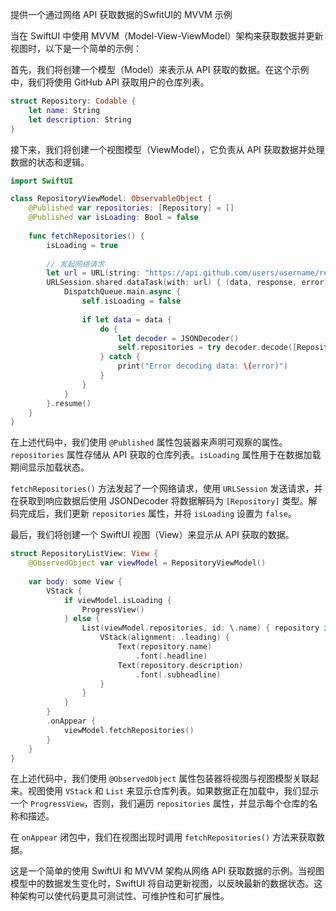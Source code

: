 提供一个通过网络 API 获取数据的SwfitUI的 MVVM 示例

当在 SwiftUI 中使用 MVVM（Model-View-ViewModel）架构来获取数据并更新视图时，以下是一个简单的示例：

首先，我们将创建一个模型（Model）来表示从 API 获取的数据。在这个示例中，我们将使用 GitHub API 获取用户的仓库列表。

```swift
struct Repository: Codable {
    let name: String
    let description: String
}
```

接下来，我们将创建一个视图模型（ViewModel），它负责从 API 获取数据并处理数据的状态和逻辑。

```swift
import SwiftUI

class RepositoryViewModel: ObservableObject {
    @Published var repositories: [Repository] = []
    @Published var isLoading: Bool = false
    
    func fetchRepositories() {
        isLoading = true
        
        // 发起网络请求
        let url = URL(string: "https://api.github.com/users/username/repos")!
        URLSession.shared.dataTask(with: url) { (data, response, error) in
            DispatchQueue.main.async {
                self.isLoading = false
                
                if let data = data {
                    do {
                        let decoder = JSONDecoder()
                        self.repositories = try decoder.decode([Repository].self, from: data)
                    } catch {
                        print("Error decoding data: \(error)")
                    }
                }
            }
        }.resume()
    }
}
```

在上述代码中，我们使用 `@Published` 属性包装器来声明可观察的属性。`repositories` 属性存储从 API 获取的仓库列表。`isLoading` 属性用于在数据加载期间显示加载状态。

`fetchRepositories()` 方法发起了一个网络请求，使用 `URLSession` 发送请求，并在获取到响应数据后使用 JSONDecoder 将数据解码为 `[Repository]` 类型。解码完成后，我们更新 `repositories` 属性，并将 `isLoading` 设置为 `false`。

最后，我们将创建一个 SwiftUI 视图（View）来显示从 API 获取的数据。

```swift
struct RepositoryListView: View {
    @ObservedObject var viewModel = RepositoryViewModel()
    
    var body: some View {
        VStack {
            if viewModel.isLoading {
                ProgressView()
            } else {
                List(viewModel.repositories, id: \.name) { repository in
                    VStack(alignment: .leading) {
                        Text(repository.name)
                            .font(.headline)
                        Text(repository.description)
                            .font(.subheadline)
                    }
                }
            }
        }
        .onAppear {
            viewModel.fetchRepositories()
        }
    }
}
```

在上述代码中，我们使用 `@ObservedObject` 属性包装器将视图与视图模型关联起来。视图使用 `VStack` 和 `List` 来显示仓库列表。如果数据正在加载中，我们显示一个 `ProgressView`，否则，我们遍历 `repositories` 属性，并显示每个仓库的名称和描述。

在 `onAppear` 闭包中，我们在视图出现时调用 `fetchRepositories()` 方法来获取数据。

这是一个简单的使用 SwiftUI 和 MVVM 架构从网络 API 获取数据的示例。当视图模型中的数据发生变化时，SwiftUI 将自动更新视图，以反映最新的数据状态。这种架构可以使代码更具可测试性、可维护性和可扩展性。